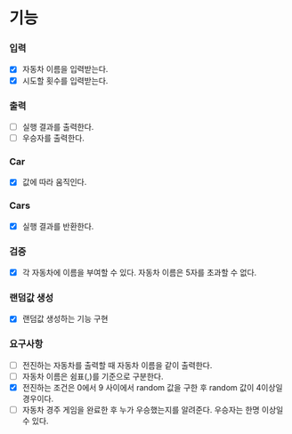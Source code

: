 # 기능

### 입력
- [x] 자동차 이름을 입력받는다.
- [x] 시도할 횟수를 입력받는다.

### 출력
- [ ] 실행 결과를 출력한다.
- [ ] 우승자를 출력한다.

### Car
- [x] 값에 따라 움직인다.

### Cars
- [x] 실행 결과를 반환한다.

### 검증
- [x] 각 자동차에 이름을 부여할 수 있다. 자동차 이름은 5자를 초과할 수 없다.

### 랜덤값 생성
- [x] 랜덤값 생성하는 기능 구현

### 요구사항
- [ ] 전진하는 자동차를 출력할 때 자동차 이름을 같이 출력한다.
- [ ] 자동차 이름은 쉼표(,)를 기준으로 구분한다.
- [x] 전진하는 조건은 0에서 9 사이에서 random 값을 구한 후 random 값이 4이상일 경우이다.
- [ ] 자동차 경주 게임을 완료한 후 누가 우승했는지를 알려준다. 우승자는 한명 이상일 수 있다.
